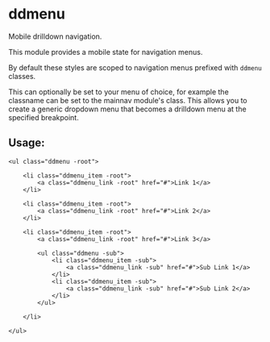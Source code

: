 ddmenu
======

Mobile drilldown navigation.

This module provides a mobile state for navigation menus.

By default these styles are scoped to navigation menus prefixed with `ddmenu` classes.

This can optionally be set to your menu of choice, for example the classname can be set to the mainnav module's class. This allows you to create a generic dropdown menu that becomes a drilldown menu at the specified breakpoint.

Usage:
------

    <ul class="ddmenu -root">

        <li class="ddmenu_item -root">
            <a class="ddmenu_link -root" href="#">Link 1</a>
        </li>

        <li class="ddmenu_item -root">
            <a class="ddmenu_link -root" href="#">Link 2</a>
        </li>

        <li class="ddmenu_item -root">
            <a class="ddmenu_link -root" href="#">Link 3</a>

            <ul class="ddmenu -sub">
                <li class="ddmenu_item -sub">
                    <a class="ddmenu_link -sub" href="#">Sub Link 1</a>
                </li>
                <li class="ddmenu_item -sub">
                    <a class="ddmenu_link -sub" href="#">Sub Link 2</a>
                </li>
            </ul>

        </li>

    </ul>


